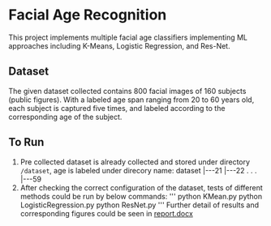 # Facial Age Recognition
  This project implements multiple facial age classifiers implementing ML approaches including K-Means, Logistic Regression, and Res-Net.

## Dataset
  The given dataset collected contains 800 facial images of 160 subjects (public figures). With a labeled age span ranging from 20 to 60 years old, each subject is captured five times, and labeled according to the corresponding age of the subject.

## To Run
  1. Pre collected dataset is already collected and stored under directory <code>/dataset</code>, age is labeled under direcory name:
       dataset
          |---21
          |---22
          .
          .
          .
          |---59
  2. After checking the correct configuration of the dataset, tests of different methods could be run by below commands:
     '''
     python KMean.py
     python LogisticRegression.py
     python ResNet.py
     '''
Further detail of results and corresponding figures could be seen in [report.docx](https://github.com/bosyuan/NYCU-AI-Capstone/blob/d8f684d269d86190b8788c3d32a162d2065c004f/facial%20age%20detection/report.docx)
